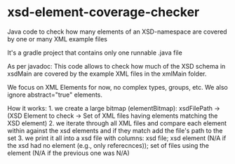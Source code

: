 # xsd-element-coverage-checker
Java code to check how many elements of an XSD-namespace are covered by one or many XML example files

It's a gradle project that contains only one runnable .java file

As per javadoc:
This code allows to check how much of the XSD schema in xsdMain are covered by the example XML files in the xmlMain folder.
<p>
We focus on XML Elements for now, no complex types, groups, etc. We also ignore abstract="true" elements.
<p>
How it works: 
1. we create a large bitmap (elementBitmap): xsdFilePath -> (XSD Element to check ->  Set of XML files having elements matching the XSD element) 
2. we iterate through all XML files and compare each element within against the xsd elements and if they match add the file's path to the set 
3. we print it all into a xsd file with columns: xsd file; xsd element (N/A if the xsd had no element (e.g., only referecnces)); set of files using the element (N/A if the previous one was N/A)
